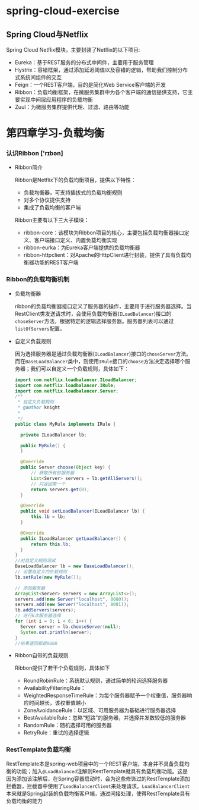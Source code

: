 # spring-cloud-exercise

  ## Spring Cloud与Netflix
  Spring Cloud Netflix模块，主要封装了Netflix的以下项目:
  - Eureka：基于REST服务的分布式中间件，主要用于服务管理
  - Hystrix：容错框架，通过添加延迟阈值以及容错的逻辑，帮助我们控制分布式系统间组件的交互
  - Feign：一个REST客户端，目的是简化Web Service客户端的开发
  - Ribbon：负载均衡框架，在微服务集群中为各个客户端的通信提供支持，它主要实现中间层应用程序的负载均衡
  - Zuul：为微服务集群提供代理、过滤、路由等功能



# 第四章学习-负载均衡

### 认识Ribbon ['rɪbən] 

- Ribbon简介

  Ribbon是Netflix下的负载均衡项目，提供以下特性：

  - 负载均衡器，可支持插拔式的负载均衡规则
  - 对多个协议提供支持
  - 集成了负载均衡的客户端

  Ribbon主要有以下三大子模块：

  - ribbon-core：该模块为Ribbon项目的核心，主要包括负载均衡器接口定义、客户端接口定义、内置负载均衡实现
  - ribbon-eurka：为Eureka客户端提供的负载均衡器
  - ribbon-httpclient：对Apache的HttpClient进行封装，提供了具有负载均衡器功能的REST客户端

### Ribbon的负载均衡机制

- 负载均衡器

  ribbon的负载均衡器接口定义了服务器的操作，主要用于进行服务器选择。当RestClient类发送请求时，会使用负载均衡器(`ILoadBalancer`)接口的`choseServer`方法，根据特定的逻辑选择服务器。服务器列表可以通过`listOfServers`配置。

- 自定义负载规则

  因为选择服务器是通过负载均衡器(`ILoadBalancer`)接口的`choseServer`方法。而在`BaseLoadBalancer`类中，则使用`IRule`接口的`choose`方法决定选择哪个服务器；我们可以自定义一个负载规则，具体如下：

  ```java
  import com.netflix.loadbalancer.ILoadBalancer;
  import com.netflix.loadbalancer.IRule;
  import com.netflix.loadbalancer.Server;
  /**
   * 自定义负载规则
   * @author knight
   *
   */
  public class MyRule implements IRule {

  	private ILoadBalancer lb;

  	public MyRule() {
  	}

  	@Override
  	public Server choose(Object key) {
  		// 获取所有的服务器
  		List<Server> servers = lb.getAllServers();
  		// 只返回第一个
  		return servers.get(0);
  	}

  	@Override
  	public void setLoadBalancer(ILoadBalancer lb) {
  		this.lb = lb;
  	}

  	@Override
  	public ILoadBalancer getLoadBalancer() {
  		return this.lb;
  	}
  }
  //对自定义规则测试
  BaseLoadBalancer lb = new BaseLoadBalancer();
  // 设置自定义的负载规则
  lb.setRule(new MyRule());

  // 添加服务器
  ArrayList<Server> servers = new ArrayList<>();
  servers.add(new Server("localhost", 8080));
  servers.add(new Server("localhost", 8081));
  lb.addServers(servers);
  // 进行6次服务器选择
  for (int i = 0; i < 6; i++) {
  	Server server = lb.chooseServer(null);
  	System.out.println(server);
  }
  //结果返回都是8080
  ```



- Ribbon自带的负载规则

  Ribbon提供了若干个负载规则，具体如下

  - RoundRobinRule：系统默认规则，通过简单的轮询选择服务器
  - AvailabilityFilteringRule：
  - WeightedResponseTimeRule：为每个服务器赋予一个权重值，服务器响应时间越长，该权重值越小
  - ZoneAvoidanceRule：以区域、可用服务器为基础进行服务器选择
  - BestAvailableRule：忽略“短路”的服务器，并选择并发数较低的服务器
  - RandomRule：随机选择可用的服务器
  - RetryRule：重试的选择逻辑


### RestTemplate负载均衡

RestTemplate本是spring-web项目中的一个REST客户端，本身并不具备负载均衡的功能；加入`@LoadBalanced`注解则RestTemplate就具有负载均衡功能。这是因为添加该注解后，在Spring容器启动时，会为这些修饰过的RestTemplate添加拦截器，拦截器中使用了`LoadBalancerClient`来处理请求。`LoadBalancerClient`本来就是Spring封装的负载均衡客户端，通过间接处理，使得RestTemplate具有负载均衡的能力
















